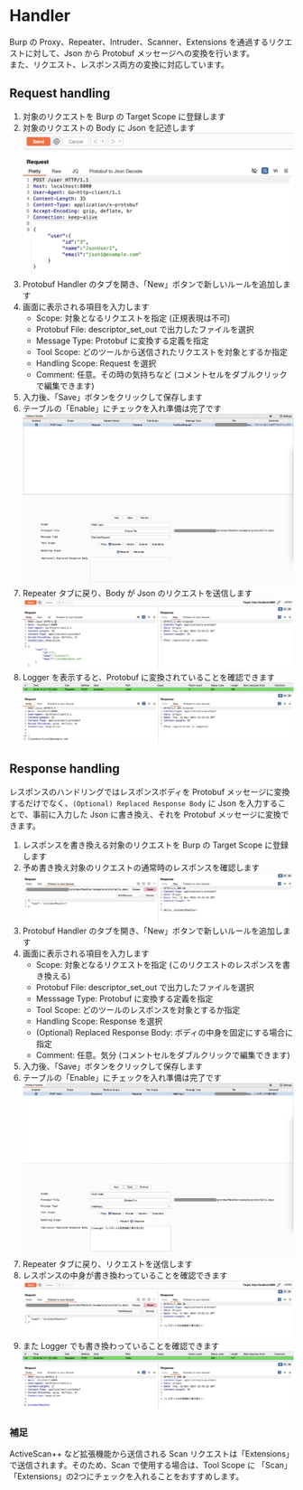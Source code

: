 # Handler

Burp の Proxy、Repeater、Intruder、Scanner、Extensions を通過するリクエストに対して、Json から Protobuf メッセージへの変換を行います。  
また、リクエスト、レスポンス両方の変換に対応しています。

## Request handling

1. 対象のリクエストを Burp の Target Scope に登録します
1. 対象のリクエストの Body に Json を記述します
![](./image/request-handler-json.png)
1. Protobuf Handler のタブを開き、「New」ボタンで新しいルールを追加します
1. 画面に表示される項目を入力します
    - Scope: 対象となるリクエストを指定 (正規表現は不可)
    - Protobuf File: descriptor_set_out で出力したファイルを選択
    - Message Type: Protobuf に変換する定義を指定
    - Tool Scope: どのツールから送信されたリクエストを対象とするか指定
    - Handling Scope: Request を選択
    - Comment: 任意。その時の気持ちなど (コメントセルをダブルクリックで編集できます)
1. 入力後、「Save」ボタンをクリックして保存します
1. テーブルの「Enable」にチェックを入れ準備は完了です
![](./image/request-handler-rule.png)
1. Repeater タブに戻り、Body が Json のリクエストを送信します
![](./image/request-handler-send.png)
1. Logger を表示すると、Protobuf に変換されていることを確認できます
![](./image/request-handler-log.png)

## Response handling

レスポンスのハンドリングではレスポンスボディを Protobuf メッセージに変換するだけでなく、`(Optional) Replaced Response Body` に Json を入力することで、事前に入力した Json に書き換え、それを Protobuf メッセージに変換できます。

1. レスポンスを書き換える対象のリクエストを Burp の Target Scope に登録します
1. 予め書き換え対象のリクエストの通常時のレスポンスを確認します
![](./image/response-handler-raw.png)
1. Protobuf Handler のタブを開き、「New」ボタンで新しいルールを追加します
1. 画面に表示される項目を入力します
    - Scope: 対象となるリクエストを指定 (このリクエストのレスポンスを書き換える)
    - Protobuf File: descriptor_set_out で出力したファイルを選択
    - Messsage Type: Protobuf に変換する定義を指定
    - Tool Scope: どのツールのレスポンスを対象とするか指定
    - Handling Scope: Response を選択
    - (Optional) Replaced Response Body: ボディの中身を固定にする場合に指定
    - Comment: 任意。気分 (コメントセルをダブルクリックで編集できます)
1. 入力後、「Save」ボタンをクリックして保存します
1. テーブルの「Enable」にチェックを入れ準備は完了です
![](./image/response-handler-rule.png)
1. Repeater タブに戻り、リクエストを送信します
1. レスポンスの中身が書き換わっていることを確認できます
![](./image/response-handler-send.png)
1. また Logger でも書き換わっていることを確認できます
![](./image/response-handler-log.png)

### 補足

ActiveScan++ など拡張機能から送信される Scan リクエストは「Extensions」で送信されます。そのため、Scan で使用する場合は、Tool Scope に 「Scan」「Extensions」の2つにチェックを入れることをおすすめします。